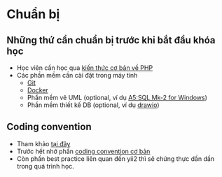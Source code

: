 # Chuẩn bị

## Những thứ cần chuẩn bị trước khi bắt đầu khóa học

* Học viên cần học qua [kiến thức cơ bản về PHP](https://www.w3schools.com/php/DEFAULT.asp)
* Các phần mềm cần cài đặt trong máy tính
  * [Git](../git/install.md)
  * [Docker](../docker/install.md)
  * Phần mềm vẽ UML (optional, ví dụ [A5:SQL Mk-2 for Windows](https://a5m2.mmatsubara.com/index.en.html))
  * Phần mềm thiết kế DB (optional, ví dụ [drawio](https://app.diagrams.net/))

## Coding convention

* Tham khảo [tại đây](https://github.com/umbalaconmeogia/experiment/blob/master/yii2/codingConvention.md)
* Trước hết nhớ phần [coding convention cơ bản](https://github.com/umbalaconmeogia/experiment/blob/master/yii2/codingConvention.md#c%C6%A1-b%E1%BA%A3n)
* Còn phần best practice liên quan đến yii2 thì sẽ chứng thực dần dần trong quá trình học.